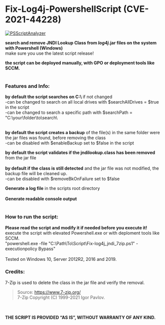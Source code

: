# Fix-Log4j-PowershellScript (CVE-2021-44228)

[![PSScriptAnalyzer](https://github.com/sysadmin0815/Fix-Log4j-PowershellScript/actions/workflows/powershell-analysis.yml/badge.svg)](https://github.com/sysadmin0815/Fix-Log4j-PowershellScript/actions/workflows/powershell-analysis.yml)

<b>search and remove JNDI Lookup Class from *log4j*.jar files on the system with Powershell (Windows) </b> <br>
make sure you use the latest script release! <br>

<b>the script can be deployed manually, with GPO or deployment tools like SCCM.</b><br>
<br>
<h3> Features and Info:</h3>
<b> by default the script searches on C:\ </b> if not changed<br>
 -can be changed to search on all local drives with $searchAllDrives = $true in the script<br>
 -can be changed to search a specific path with $searchPath = "C:\your\folder\to\search\ <br><br>

<b>by default the script creates a backup</b> of the file(s) in the same folder were the jar files was found, before removing the class<br>
 -can be disabled with $enableBackup set to $false in the script<br>

<b>by default the script validates if the jndilookup.class has been removed</b> from the jar file <br> <br>
<b> by default if the class is still detected</b> and the jar file was not modified, the backup file will be cleaned up.<br>
 -can be disabled with $removeBkOnFailure set to $false<br>

<b>Generate a log file</b> in the scripts root directory <br><br>
<b>Generate readable console output</b> <br> <br> 

<h3> How to run the script:</h3>
<b> Please read the script and modify it if needed before you execute it!</b><br>
execute the script with elevated Powershell.exe or with deploment tools like SCCM.<br>
"powershell.exe -file "C:\Path\To\Script\Fix-log4j_jndi_7zip.ps1" -executionpolicy Bypass"
<br>
<br>
Tested on Windows 10, Server 2012R2, 2016 and 2019.<br>

<h3>Credits:</h3>

7-Zip is used to delete the class in the jar file and verify the removal.
>  Source: https://www.7-zip.org/ <br>
>  7-Zip Copyright (C) 1999-2021 Igor Pavlov.

<br>
<br>
<b>THE SCRIPT IS PROVIDED “AS IS”, WITHOUT WARRANTY OF ANY KIND.</b> <br>
